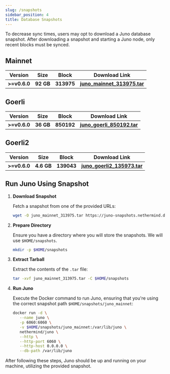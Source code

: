 ```yaml
---
slug: /snapshots
sidebar_position: 4
title: Database Snapshots
---
```


To decrease sync times, users may opt to download a Juno database snapshot.
After downloading a snapshot and starting a Juno node, only recent blocks must be synced.

## Mainnet

| Version | Size | Block | Download Link |
| ------- | ---- | ----- | ------------- |
| **>=v0.6.0**  | **92 GB** | **313975** | [**juno_mainnet_313975.tar**](https://juno-snapshots.nethermind.dev/mainnet/juno_mainnet_v0.6.5_313975.tar) |

## Goerli

| Version | Size | Block | Download Link |
| ------- | ---- | ----- | ------------- |
| **>=v0.6.0** | **36 GB** | **850192** | [**juno_goerli_850192.tar**](https://juno-snapshots.nethermind.dev/goerli/juno_goerli_v0.6.0_850192.tar) |

## Goerli2

| Version | Size | Block | Download Link |
| ------- | ---- | ----- | ------------- |
| **>=v0.6.0** | **4.6 GB** | **139043** | [**juno_goerli2_135973.tar**](https://juno-snapshots.nethermind.dev/goerli2/juno_goerli2_v0.6.0_139043.tar) |

## Run Juno Using Snapshot

1. **Download Snapshot**

   Fetch a snapshot from one of the provided URLs:

   ```bash
   wget -O juno_mainnet_313975.tar https://juno-snapshots.nethermind.dev/mainnet/juno_mainnet_v0.6.5_313975.tar
   ```

2. **Prepare Directory**

   Ensure you have a directory where you will store the snapshots. We will use `$HOME/snapshots`.

   ```bash
   mkdir -p $HOME/snapshots
   ```

3. **Extract Tarball**

   Extract the contents of the `.tar` file:

   ```bash
   tar -xvf juno_mainnet_313975.tar -C $HOME/snapshots
   ```

4. **Run Juno**

   Execute the Docker command to run Juno, ensuring that you're using the correct snapshot path `$HOME/snapshots/juno_mainnet`:

   ```bash
   docker run -d \
      --name juno \
      -p 6060:6060 \
      -v $HOME/snapshots/juno_mainnet:/var/lib/juno \
      nethermind/juno \
      --http \
      --http-port 6060 \
      --http-host 0.0.0.0 \
      --db-path /var/lib/juno
   ```

After following these steps, Juno should be up and running on your machine, utilizing the provided snapshot.
